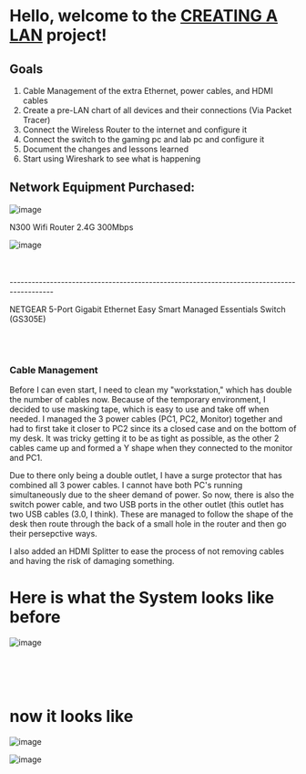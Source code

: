 <h1>Hello, welcome to the <u>CREATING A LAN</u> project!</h1>

<h2> Goals</h2>

1. Cable Management of the extra Ethernet, power cables, and HDMI cables
2. Create a pre-LAN chart of all devices and their connections (Via Packet Tracer)
3. Connect the Wireless Router to the internet and configure it
4. Connect the switch to the gaming pc and lab pc and configure it
5. Document the changes and lessons learned
6. Start using Wireshark to see what is happening


<h2> Network Equipment Purchased:</h2>

![image](https://github.com/user-attachments/assets/320d7727-94d3-4950-bce0-8966e3f68647)

N300 Wifi Router 2.4G 300Mbps




![image](https://github.com/user-attachments/assets/df14cdc4-55c2-4f2a-8b0a-d750711f1e01)


<br>
<br>
------------------------------------------------------------------------------------------
<br>

NETGEAR 5-Port Gigabit Ethernet Easy Smart Managed Essentials Switch (GS305E)


<br>
<br>


<h3> Cable Management</h3>

Before I can even start, I need to clean my "workstation," which has double the number of cables now.
Because of the temporary environment, I decided to use masking tape, which is easy to use and take off when needed.
I managed the 3 power cables (PC1, PC2, Monitor) together and had to first take it closer to PC2 since its a closed case and on the bottom of my desk. It was tricky getting it to be as tight as possible, as the other 2 cables came up and formed a Y shape when they connected to the monitor and PC1.

Due to there only being a double outlet, I have a surge protector that has combined all 3 power cables. I cannot have both PC's running simultaneously due to the sheer demand of power. So now, there is also the switch power cable, and two USB ports in the other outlet (this outlet has two USB cables (3.0, I think). These are managed to follow the shape of the desk then route through the back of a small hole in the router and then go their persepctive ways.

I also added an HDMI Splitter to ease the process of not removing cables and having the risk of damaging something.


<h1>Here is what the System looks like before</h1>

![image](https://github.com/user-attachments/assets/3faeb49d-306f-4158-9fb4-12c1c9460bb2)

<br>
<br>
<br>
<h1> now it looks like</h1>

![image](https://github.com/user-attachments/assets/0d459703-4f6f-4a9e-8d70-0bb5bd24a3e3)

![image](https://github.com/user-attachments/assets/8e0eceaf-7717-48d5-9b7c-c8d67f5ff758)



